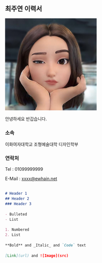 ## 최주연 이력서

<img src="./IMG_8077.jpeg" width="300"/>

안녕하세요 반갑습니다.

### 소속

이화여자대학교 조형예술대학 디자인학부

### 연락처

Tel : 01099999999

E-Mail : xxxx@ewhain.net

```markdown

# Header 1
## Header 2
### Header 3

- Bulleted
- List

1. Numbered
2. List

**Bold** and _Italic_ and `Code` text

[Link](url) and ![Image](src)
